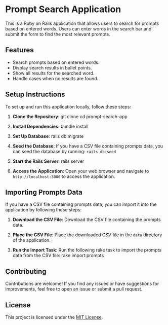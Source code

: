 # Prompt Search Application

This is a Ruby on Rails application that allows users to search for prompts based on entered words. Users can enter words in the search bar and submit the form to find the most relevant prompts.

## Features

- Search prompts based on entered words.
- Display search results in bullet points.
- Show all results for the searched word.
- Handle cases when no results are found.

## Setup Instructions

To set up and run this application locally, follow these steps:

1. **Clone the Repository**: 
git clone <repository-url>
cd prompt-search-app


2. **Install Dependencies**: 
bundle install


3. **Set Up Database**: 
rails db:migrate


4. **Seed the Database**: 
If you have a CSV file containing prompts data, you can seed the database by running:
`rails db:seed`


5. **Start the Rails Server**: 
rails server

6. **Access the Application**: 
Open your web browser and navigate to `http://localhost:3000` to access the application.

## Importing Prompts Data

If you have a CSV file containing prompts data, you can import it into the application by following these steps:

1. **Download the CSV File**: 
Download the CSV file containing the prompts data.

2. **Place the CSV File**: 
Place the downloaded CSV file in the `data` directory of the application.

3. **Run the Import Task**: 
Run the following rake task to import the prompts data from the CSV file:
rake import:prompts


## Contributing

Contributions are welcome! If you find any issues or have suggestions for improvements, feel free to open an issue or submit a pull request.

## License

This project is licensed under the [MIT License](LICENSE).